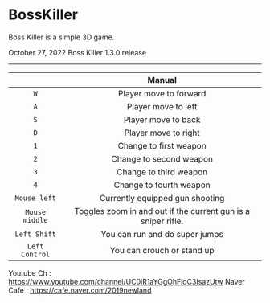 # BossKiller
Boss Killer is a simple 3D game.

October 27, 2022
Boss Killer 1.3.0 release


___

| | **Manual** |
|:---:|:---:|
| `W` | Player move to forward |
| `A` | Player move to left |
| `S` | Player move to back |
| `D` | Player move to right |
| `1` | Change to first weapon |
| `2` | Change to second weapon |
| `3` | Change to third weapon |
| `4` | Change to fourth weapon |
| `Mouse left` | Currently equipped gun shooting |
| `Mouse middle` | Toggles zoom in and out if the current gun is a sniper rifle. |
| `Left Shift` | You can run and do super jumps |
| `Left Control` | You can crouch or stand up |


Youtube Ch : https://www.youtube.com/channel/UC0lR1aYGgOhFioC3IsazUtw
Naver Cafe : https://cafe.naver.com/2019newland
